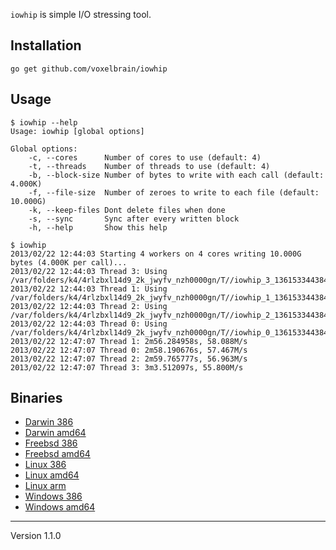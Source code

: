 `iowhip` is simple I/O stressing tool.

## Installation

	go get github.com/voxelbrain/iowhip

## Usage

	$ iowhip --help
	Usage: iowhip [global options]

	Global options:
	    -c, --cores      Number of cores to use (default: 4)
	    -t, --threads    Number of threads to use (default: 4)
	    -b, --block-size Number of bytes to write with each call (default: 4.000K)
	    -f, --file-size  Number of zeroes to write to each file (default: 10.000G)
	    -k, --keep-files Dont delete files when done
	    -s, --sync       Sync after every written block
	    -h, --help       Show this help

	$ iowhip
	2013/02/22 12:44:03 Starting 4 workers on 4 cores writing 10.000G bytes (4.000K per call)...
	2013/02/22 12:44:03 Thread 3: Using /var/folders/k4/4rlzbxl14d9_2k_jwyfv_nzh0000gn/T//iowhip_3_1361533443840381000
	2013/02/22 12:44:03 Thread 1: Using /var/folders/k4/4rlzbxl14d9_2k_jwyfv_nzh0000gn/T//iowhip_1_1361533443840380000
	2013/02/22 12:44:03 Thread 2: Using /var/folders/k4/4rlzbxl14d9_2k_jwyfv_nzh0000gn/T//iowhip_2_1361533443840401000
	2013/02/22 12:44:03 Thread 0: Using /var/folders/k4/4rlzbxl14d9_2k_jwyfv_nzh0000gn/T//iowhip_0_1361533443840421000
	2013/02/22 12:47:07 Thread 1: 2m56.284958s, 58.088M/s
	2013/02/22 12:47:07 Thread 0: 2m58.190676s, 57.467M/s
	2013/02/22 12:47:07 Thread 2: 2m59.765777s, 56.963M/s
	2013/02/22 12:47:07 Thread 3: 3m3.512097s, 55.800M/s


## Binaries

* [Darwin 386](http://filedump.surmair.de/binaries/iowhip/darwin_386/iowhip)
* [Darwin amd64](http://filedump.surmair.de/binaries/iowhip/darwin_amd64/iowhip)
* [Freebsd 386](http://filedump.surmair.de/binaries/iowhip/freebsd_386/iowhip)
* [Freebsd amd64](http://filedump.surmair.de/binaries/iowhip/freebsd_amd64/iowhip)
* [Linux 386](http://filedump.surmair.de/binaries/iowhip/linux_386/iowhip)
* [Linux amd64](http://filedump.surmair.de/binaries/iowhip/linux_amd64/iowhip)
* [Linux arm](http://filedump.surmair.de/binaries/iowhip/linux_arm/iowhip)
* [Windows 386](http://filedump.surmair.de/binaries/iowhip/windows_386/iowhip.exe)
* [Windows amd64](http://filedump.surmair.de/binaries/iowhip/windows_amd64/iowhip.exe)

---
Version 1.1.0
